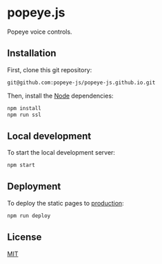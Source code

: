 # popeye.js

Popeye voice controls.


## Installation

First, clone this git repository:

```sh
git@github.com:popeye-js/popeye-js.github.io.git
```

Then, install the [Node](https://nodejs.org/) dependencies:

```sh
npm install
npm run ssl
```


## Local development

To start the local development server:

```sh
npm start
```


## Deployment

To deploy the static pages to [production](https://webvr.rocks/):

```sh
npm run deploy
```


## License

[MIT](LICENSE.md)
